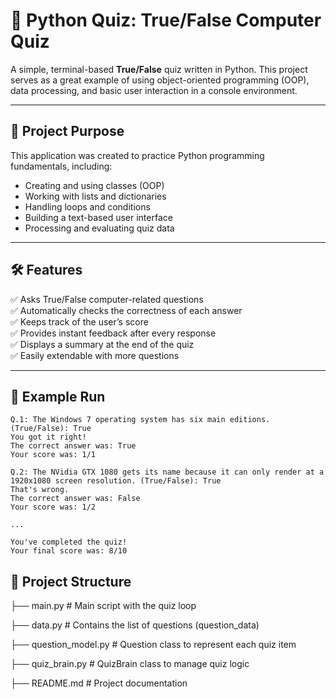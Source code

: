 # 🧠 Python Quiz: True/False Computer Quiz

A simple, terminal-based **True/False** quiz written in Python. This project serves as a great example of using object-oriented programming (OOP), data processing, and basic user interaction in a console environment.

---

## 📌 Project Purpose

This application was created to practice Python programming fundamentals, including:

- Creating and using classes (OOP)  
- Working with lists and dictionaries  
- Handling loops and conditions  
- Building a text-based user interface  
- Processing and evaluating quiz data  

---

## 🛠️ Features

✅ Asks True/False computer-related questions  
✅ Automatically checks the correctness of each answer  
✅ Keeps track of the user’s score  
✅ Provides instant feedback after every response  
✅ Displays a summary at the end of the quiz  
✅ Easily extendable with more questions  

---

## 🧠 Example Run

```text
Q.1: The Windows 7 operating system has six main editions. (True/False): True
You got it right!
The correct answer was: True
Your score was: 1/1

Q.2: The NVidia GTX 1080 gets its name because it can only render at a 1920x1080 screen resolution. (True/False): True
That's wrong.
The correct answer was: False
Your score was: 1/2

...

You've completed the quiz!
Your final score was: 8/10
```
## 🧱 Project Structure


├── main.py            # Main script with the quiz loop

├── data.py            # Contains the list of questions (question_data)

├── question_model.py  # Question class to represent each quiz item

├── quiz_brain.py      # QuizBrain class to manage quiz logic

├── README.md          # Project documentation

